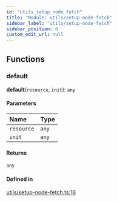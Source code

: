 ```yaml
---
id: "utils_setup_node_fetch"
title: "Module: utils/setup-node-fetch"
sidebar_label: "utils/setup-node-fetch"
sidebar_position: 0
custom_edit_url: null
---
```


## Functions

### default

**default**(`resource`, `init`): `any`

#### Parameters

| Name | Type |
| :------ | :------ |
| `resource` | `any` |
| `init` | `any` |

#### Returns

`any`

#### Defined in

[utils/setup-node-fetch.ts:16](https://github.com/maxhr/near--near-api-js/blob/57fed346/packages/near-api-js/src/utils/setup-node-fetch.ts#L16)
